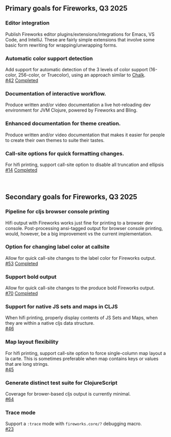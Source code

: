 
## Primary goals for Fireworks, Q3 2025


### Editor integration
Publish Fireworks editor plugins/extensions/integrations for Emacs, VS Code, and IntelliJ. These are fairly simple extensions that involve some basic form rewriting for wrapping/unwrapping forms.

### Automatic color support detection
Add support for automatic detection of the 3 levels of color support (16-color, 256-color, or Truecolor), using an approach similar to [Chalk](https://github.com/chalk/supports-color).<br>[#42](https://github.com/paintparty/fireworks/issues/42)
[Completed](https://github.com/paintparty/fireworks/pull/76)

### Documentation of interactive workflow. 
Produce written and/or video documentation a live hot-reloading dev environment for JVM Clojure, powered by Fireworks and Bling.

### Enhanced documentation for theme creation. 
Produce written and/or video documentation that makes it easier for people to create their own themes to suite their tastes.

### Call-site options for quick formatting changes.
For hifi printing, support call-site option to disable all truncation and ellipsis
<br>
[#14](https://github.com/paintparty/fireworks/issues/14)
[Completed](https://github.com/paintparty/fireworks/commit/d1232b7fe3d522f751009c2cccc8aeca87966d34)
<br>
<br>
<br>

## Secondary goals for Fireworks, Q3 2025

### Pipeline for cljs browser console printing
Hifi output with Fireworks works just fine for printing to a browser dev console. Post-processing ansi-tagged output for browser console printing, would, however, be a big improvement vs the current implementation.

### Option for changing label color at callsite
Allow for quick call-site changes to the label color for Fireworks output.<br>[#53](https://github.com/paintparty/fireworks/issues/53)
[Completed](https://github.com/paintparty/fireworks/pull/76)

### Support bold output
Allow for quick call-site changes to the produce bold Fireworks output.<br>[#70](https://github.com/paintparty/fireworks/issues/70)
[Completed](https://github.com/paintparty/fireworks/pull/76)

### Support for native JS sets and maps in CLJS
When hifi printing, properly display contents of JS Sets and Maps, when they are within a native cljs data structure.<br>[#46](https://github.com/paintparty/fireworks/issues/46)  

### Map layout flexibility
For hifi printing, support call-site option to force single-column map layout a la carte. This is sometimes preferable when map contains keys or values that are long strings.<br>[#45](https://github.com/paintparty/fireworks/issues/45)

### Generate distinct test suite for ClojureScript 
Coverage for brower-based cljs output is currently minimal.<br>[#64](https://github.com/paintparty/fireworks/issues/64)

### Trace mode
Support a `:trace` mode with `fireworks.core/?` debugging macro.<br>[#23](https://github.com/paintparty/fireworks/issues/23)


